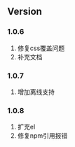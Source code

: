 ## Version

### 1.0.6

1. 修复css覆盖问题
2. 补充文档

### 1.0.7

1. 增加离线支持

### 1.0.8

1. 扩充el
2. 修复npm引用报错

